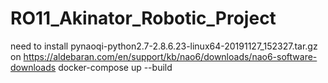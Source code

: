 # RO11_Akinator_Robotic_Project

need to install pynaoqi-python2.7-2.8.6.23-linux64-20191127_152327.tar.gz on https://aldebaran.com/en/support/kb/nao6/downloads/nao6-software-downloads
docker-compose up --build
